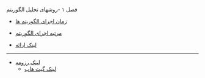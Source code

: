 

فصل ۱ -روشهای تحلیل الگوریتم




+ [زمان اجرای الگوریتم ها]( )



+ [مرتبه اجرای الگوریتم]()




+ [لینک ارائه  ](http://dl1.abrim.ir/Videos/FMP/Algorithm/SZ-980173622-Algorithm.mp4) 


----------------------------------------------------------------------------------------------------------


+ [لینک رزومه]( https://saharzeinivand.github.io/)  
  - [لینک گیت هاب](https://github.com/saharzeinivand)
